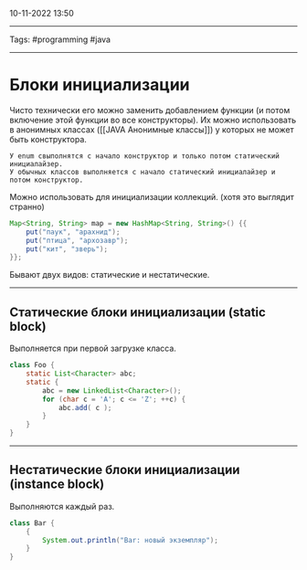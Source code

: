 10-11-2022
13:50
***
Tags: #programming #java 
***
# Блоки инициализации

Чисто технически его можно заменить добавлением функции (и потом включение этой функции во все конструкторы).
Их можно использовать в анонимных классах ([[JAVA Анонимные классы]]) у которых не может быть конструктора. 

	У enum свыполнятся с начало конструктор и только потом статический инициалайзер.
	У обычных классов выполняется с начало статический инициалайзер и потом конструктор.

Можно использовать для инициализации коллекций. (хотя это выглядит странно)
```java
Map<String, String> map = new HashMap<String, String>() {{ 
	put("паук", "арахнид"); 
	put("птица", "архозавр"); 
	put("кит", "зверь"); 
}};
```

Бывают двух видов: статические и нестатические. 

---
## Статические блоки инициализации (static block)
Выполняется при первой загрузке класса.
```java
class Foo { 
	static List<Character> abc; 
	static { 
		abc = new LinkedList<Character>(); 
		for (char c = 'A'; c <= 'Z'; ++c) { 
			abc.add( c ); 
		} 
	} 
}
```

---
## Нестатические блоки инициализации (instance block)
Выполняются каждый раз.
```java
class Bar { 
	{ 
		System.out.println("Bar: новый экземпляр"); 
	} 
}
```